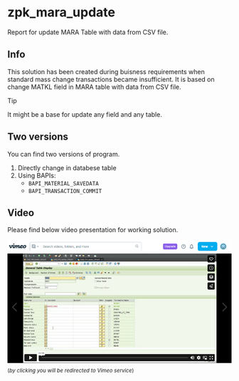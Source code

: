 # zpk_mara_update

Report for update MARA Table with data from CSV file.

## Info
This solution has been created during buisness requirements when standard mass change transactions became insufficient. It is based on change MATKL field in MARA table with data from CSV file. 

> [!TIP]
> It might be a base for update any field and any table.

## Two versions
You can find two versions of program.
1. Directly change in databese table 
2. Using BAPIs:
    - `BAPI_MATERIAL_SAVEDATA`
    - `BAPI_TRANSACTION_COMMIT`

## Video
Please find below video presentation for working solution.

[![screen](https://github.com/jacekirlik/zpk_mara_update/blob/e09f4168981f697912332f895f7c6e4f93ac429d/screen.png)](https://vimeo.com/977685705)
<sub>(*by clicking you will be redirected to Vimeo service*)


